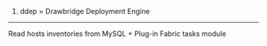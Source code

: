 1. ddep = Drawbridge Deployment Engine
--------------------------------------
Read hosts inventories from MySQL + Plug-in Fabric tasks module
